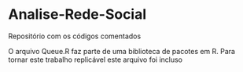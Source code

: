 ﻿# Analise-Rede-Social
Repositório com os códigos comentados
 
O arquivo Queue.R faz parte de uma biblioteca de pacotes em R. Para tornar este trabalho replicável este arquivo foi incluso
